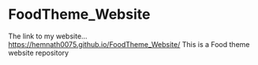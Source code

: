 # FoodTheme_Website
The link to my website...
https://hemnath0075.github.io/FoodTheme_Website/ 
This is a Food theme website repository
